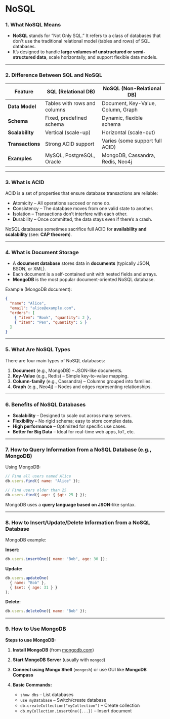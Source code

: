 # NoSQL

### 1. **What NoSQL Means**

* **NoSQL** stands for “Not Only SQL.” It refers to a class of databases that don't use the traditional relational model (tables and rows) of SQL databases.
* It’s designed to handle **large volumes of unstructured or semi-structured data**, scale horizontally, and support flexible data models.

---

### 2. **Difference Between SQL and NoSQL**

| Feature          | SQL (Relational DB)          | NoSQL (Non-Relational DB)          |
| ---------------- | ---------------------------- | ---------------------------------- |
| **Data Model**   | Tables with rows and columns | Document, Key-Value, Column, Graph |
| **Schema**       | Fixed, predefined schema     | Dynamic, flexible schema           |
| **Scalability**  | Vertical (scale-up)          | Horizontal (scale-out)             |
| **Transactions** | Strong ACID support          | Varies (some support full ACID)    |
| **Examples**     | MySQL, PostgreSQL, Oracle    | MongoDB, Cassandra, Redis, Neo4j   |

---

### 3. **What is ACID**

ACID is a set of properties that ensure database transactions are reliable:

* **A**tomicity – All operations succeed or none do.
* **C**onsistency – The database moves from one valid state to another.
* **I**solation – Transactions don’t interfere with each other.
* **D**urability – Once committed, the data stays even if there’s a crash.

NoSQL databases sometimes sacrifice full ACID for **availability and scalability** (see: **CAP theorem**).

---

### 4. **What is Document Storage**

* A **document database** stores data in **documents** (typically JSON, BSON, or XML).
* Each document is a self-contained unit with nested fields and arrays.
* **MongoDB** is the most popular document-oriented NoSQL database.

Example (MongoDB document):

```json
{
  "name": "Alice",
  "email": "alice@example.com",
  "orders": [
    { "item": "Book", "quantity": 2 },
    { "item": "Pen", "quantity": 5 }
  ]
}
```

---

### 5. **What Are NoSQL Types**

There are four main types of NoSQL databases:

1. **Document** (e.g., MongoDB) – JSON-like documents.
2. **Key-Value** (e.g., Redis) – Simple key-to-value mapping.
3. **Column-family** (e.g., Cassandra) – Columns grouped into families.
4. **Graph** (e.g., Neo4j) – Nodes and edges representing relationships.

---

### 6. **Benefits of NoSQL Databases**

* **Scalability** – Designed to scale out across many servers.
* **Flexibility** – No rigid schema; easy to store complex data.
* **High performance** – Optimized for specific use cases.
* **Better for Big Data** – Ideal for real-time web apps, IoT, etc.

---

### 7. **How to Query Information from a NoSQL Database (e.g., MongoDB)**

Using MongoDB:

```js
// Find all users named Alice
db.users.find({ name: "Alice" });

// Find users older than 25
db.users.find({ age: { $gt: 25 } });
```

MongoDB uses a **query language based on JSON**-like syntax.

---

### 8. **How to Insert/Update/Delete Information from a NoSQL Database**

MongoDB example:

**Insert:**

```js
db.users.insertOne({ name: "Bob", age: 30 });
```

**Update:**

```js
db.users.updateOne(
  { name: "Bob" },
  { $set: { age: 31 } }
);
```

**Delete:**

```js
db.users.deleteOne({ name: "Bob" });
```

---

### 9. **How to Use MongoDB**

**Steps to use MongoDB:**

1. **Install MongoDB** (from [mongodb.com](https://www.mongodb.com/try/download/community))
2. **Start MongoDB Server** (usually with `mongod`)
3. **Connect using Mongo Shell** (`mongosh`) or use GUI like **MongoDB Compass**
4. **Basic Commands:**

   * `show dbs` – List databases
   * `use myDatabase` – Switch/create database
   * `db.createCollection("myCollection")` – Create collection
   * `db.myCollection.insertOne({...})` – Insert document
